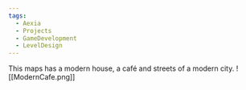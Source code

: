 ```yaml
---
tags:
  - Aexia
  - Projects
  - GameDevelopment
  - LevelDesign
---
```

This maps has a modern house, a café and streets of a modern city.
![[ModernCafe.png]]